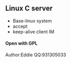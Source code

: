 ## Linux C server

- Base-linux system
- accept 
- keep-alive client IM

#### Open with GPL

Author:Eddie
QQ:931305033